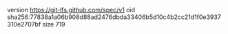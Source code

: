 version https://git-lfs.github.com/spec/v1
oid sha256:77838a1a06b908d88ad2476dbda33406b5d10c4b2cc21d1f0e3937310e2707bf
size 719
